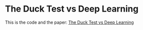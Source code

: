 # The Duck Test vs Deep Learning

This is the code and the paper: <a href="https://github.com/mandrecut/duck_test/blob/main/duck_test.pdf" target="_blank">The Duck Test vs Deep Learning</a>

